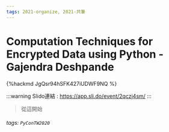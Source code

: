 ```yaml
---
tags: 2021-organize, 2021-共筆
---
```


# Computation Techniques for Encrypted Data using Python - Gajendra Deshpande

{%hackmd JgQsr94hSFK427iUDWF9NQ %}

:::warning
Slido連結 : https://app.sli.do/event/2qczj4sm/
:::

> 從這開始
      
###### tags: `PyConTW2020`
